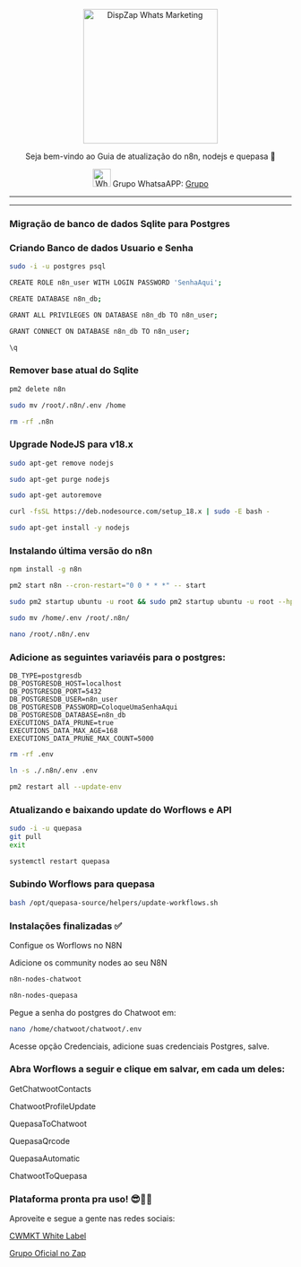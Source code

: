 <p align="center">
<img src="https://cwmkt.com.br/wp-content/uploads/2023/08/logo-github-cwmkt.svg" alt="DispZap Whats Marketing" width="240" />
<p align="center">Seja bem-vindo ao Guia de atualização do n8n, nodejs e quepasa 🚀</p>
</p>
  
<p align="center">
<img src="https://whatsapp.com/favicon.ico" alt="WhatsAPP-logo" width="32" />
<span>Grupo WhatsaAPP: </span>
<a href="https://link.cwmkt.com.br/grupo-whats" target="_blank">Grupo</a>
</p>

<hr />
<hr />

### Migração de banco de dados Sqlite para Postgres

### Criando Banco de dados Usuario e Senha

```bash
sudo -i -u postgres psql
```

```bash
CREATE ROLE n8n_user WITH LOGIN PASSWORD 'SenhaAqui';
```

```bash
CREATE DATABASE n8n_db;
```

```bash
GRANT ALL PRIVILEGES ON DATABASE n8n_db TO n8n_user;
```

```bash
GRANT CONNECT ON DATABASE n8n_db TO n8n_user;
```

```bash
\q
```


### Remover base atual do Sqlite

```bash
pm2 delete n8n
```

```bash
sudo mv /root/.n8n/.env /home
```

```bash
rm -rf .n8n
```

### Upgrade NodeJS para v18.x

```bash
sudo apt-get remove nodejs
```

```bash
sudo apt-get purge nodejs
```

```bash
sudo apt-get autoremove
```

```bash
curl -fsSL https://deb.nodesource.com/setup_18.x | sudo -E bash -
```

```bash
sudo apt-get install -y nodejs
```

### Instalando última versão do n8n

```bash
npm install -g n8n
```

```bash
pm2 start n8n --cron-restart="0 0 * * *" -- start
```

```bash
sudo pm2 startup ubuntu -u root && sudo pm2 startup ubuntu -u root --hp /root && sudo pm2 save
```

```bash
sudo mv /home/.env /root/.n8n/
```

```bash
nano /root/.n8n/.env
```
### Adicione as seguintes variavéis para o postgres:

```
DB_TYPE=postgresdb
DB_POSTGRESDB_HOST=localhost
DB_POSTGRESDB_PORT=5432
DB_POSTGRESDB_USER=n8n_user
DB_POSTGRESDB_PASSWORD=ColoqueUmaSenhaAqui
DB_POSTGRESDB_DATABASE=n8n_db
EXECUTIONS_DATA_PRUNE=true
EXECUTIONS_DATA_MAX_AGE=168
EXECUTIONS_DATA_PRUNE_MAX_COUNT=5000
```

```bash
rm -rf .env
```

```bash
ln -s ./.n8n/.env .env
```

```bash
pm2 restart all --update-env
```

### Atualizando e baixando update do Worflows e API

```bash
sudo -i -u quepasa
git pull
exit
```

```bash
systemctl restart quepasa
```

### Subindo Worflows para quepasa

```bash
bash /opt/quepasa-source/helpers/update-workflows.sh
```

### Instalações finalizadas ✅

Configue os Worflows no N8N

Adicione os community nodes ao seu N8N

```bash
n8n-nodes-chatwoot
```

```bash
n8n-nodes-quepasa
```

Pegue a senha do postgres do Chatwoot em:

```bash
nano /home/chatwoot/chatwoot/.env
```

Acesse opção Credenciais, adicione suas credenciais Postgres, salve.

### Abra Worflows a seguir e clique em salvar, em cada um deles:

GetChatwootContacts

ChatwootProfileUpdate

QuepasaToChatwoot

QuepasaQrcode

QuepasaAutomatic

ChatwootToQuepasa

### Plataforma pronta pra uso! 😎🚀🚀

Aproveite e segue a gente nas redes sociais:

[CWMKT White Label](https://cwmkt.com.br/)

[Grupo Oficial no Zap](https://link.cwmkt.com.br/grupo-whats/)

